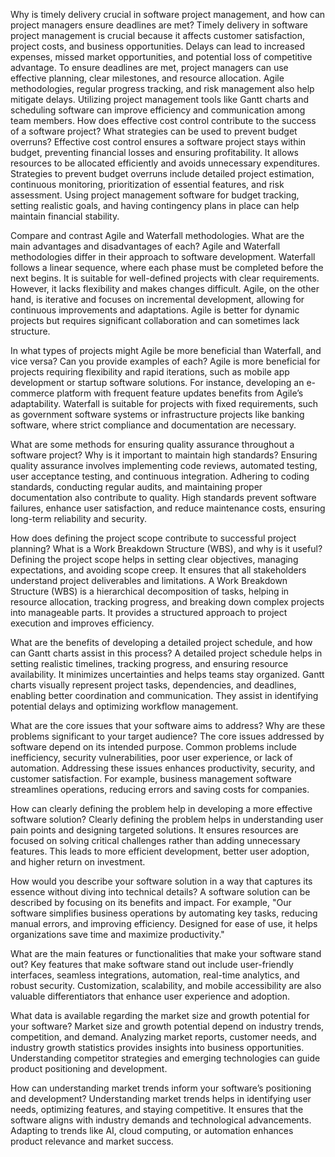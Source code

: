 Why is timely delivery crucial in software project management, and how can project managers ensure deadlines are met?
Timely delivery in software project management is crucial because it affects customer satisfaction, project costs, and business opportunities. Delays can lead to increased expenses, missed market opportunities, and potential loss of competitive advantage. To ensure deadlines are met, project managers can use effective planning, clear milestones, and resource allocation. Agile methodologies, regular progress tracking, and risk management also help mitigate delays. Utilizing project management tools like Gantt charts and scheduling software can improve efficiency and communication among team members.
How does effective cost control contribute to the success of a software project? What strategies can be used to prevent budget overruns?
Effective cost control ensures a software project stays within budget, preventing financial losses and ensuring profitability. It allows resources to be allocated efficiently and avoids unnecessary expenditures. Strategies to prevent budget overruns include detailed project estimation, continuous monitoring, prioritization of essential features, and risk assessment. Using project management software for budget tracking, setting realistic goals, and having contingency plans in place can help maintain financial stability.

Compare and contrast Agile and Waterfall methodologies. What are the main advantages and disadvantages of each?
Agile and Waterfall methodologies differ in their approach to software development. Waterfall follows a linear sequence, where each phase must be completed before the next begins. It is suitable for well-defined projects with clear requirements. However, it lacks flexibility and makes changes difficult. Agile, on the other hand, is iterative and focuses on incremental development, allowing for continuous improvements and adaptations. Agile is better for dynamic projects but requires significant collaboration and can sometimes lack structure.

In what types of projects might Agile be more beneficial than Waterfall, and vice versa? Can you provide examples of each?
Agile is more beneficial for projects requiring flexibility and rapid iterations, such as mobile app development or startup software solutions. For instance, developing an e-commerce platform with frequent feature updates benefits from Agile’s adaptability. Waterfall is suitable for projects with fixed requirements, such as government software systems or infrastructure projects like banking software, where strict compliance and documentation are necessary.

What are some methods for ensuring quality assurance throughout a software project? Why is it important to maintain high standards?
Ensuring quality assurance involves implementing code reviews, automated testing, user acceptance testing, and continuous integration. Adhering to coding standards, conducting regular audits, and maintaining proper documentation also contribute to quality. High standards prevent software failures, enhance user satisfaction, and reduce maintenance costs, ensuring long-term reliability and security.

How does defining the project scope contribute to successful project planning? What is a Work Breakdown Structure (WBS), and why is it useful?
Defining the project scope helps in setting clear objectives, managing expectations, and avoiding scope creep. It ensures that all stakeholders understand project deliverables and limitations. A Work Breakdown Structure (WBS) is a hierarchical decomposition of tasks, helping in resource allocation, tracking progress, and breaking down complex projects into manageable parts. It provides a structured approach to project execution and improves efficiency.

What are the benefits of developing a detailed project schedule, and how can Gantt charts assist in this process?
A detailed project schedule helps in setting realistic timelines, tracking progress, and ensuring resource availability. It minimizes uncertainties and helps teams stay organized. Gantt charts visually represent project tasks, dependencies, and deadlines, enabling better coordination and communication. They assist in identifying potential delays and optimizing workflow management.

What are the core issues that your software aims to address? Why are these problems significant to your target audience?
The core issues addressed by software depend on its intended purpose. Common problems include inefficiency, security vulnerabilities, poor user experience, or lack of automation. Addressing these issues enhances productivity, security, and customer satisfaction. For example, business management software streamlines operations, reducing errors and saving costs for companies.

How can clearly defining the problem help in developing a more effective software solution?
Clearly defining the problem helps in understanding user pain points and designing targeted solutions. It ensures resources are focused on solving critical challenges rather than adding unnecessary features. This leads to more efficient development, better user adoption, and higher return on investment.

How would you describe your software solution in a way that captures its essence without diving into technical details?
A software solution can be described by focusing on its benefits and impact. For example, "Our software simplifies business operations by automating key tasks, reducing manual errors, and improving efficiency. Designed for ease of use, it helps organizations save time and maximize productivity."

What are the main features or functionalities that make your software stand out?
Key features that make software stand out include user-friendly interfaces, seamless integrations, automation, real-time analytics, and robust security. Customization, scalability, and mobile accessibility are also valuable differentiators that enhance user experience and adoption.

What data is available regarding the market size and growth potential for your software?
Market size and growth potential depend on industry trends, competition, and demand. Analyzing market reports, customer needs, and industry growth statistics provides insights into business opportunities. Understanding competitor strategies and emerging technologies can guide product positioning and development.

How can understanding market trends inform your software’s positioning and development?
Understanding market trends helps in identifying user needs, optimizing features, and staying competitive. It ensures that the software aligns with industry demands and technological advancements. Adapting to trends like AI, cloud computing, or automation enhances product relevance and market success.

